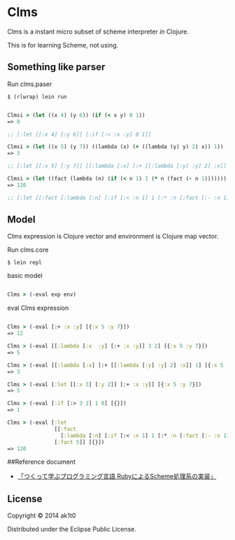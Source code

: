 # Clms

Clms is a instant micro subset of scheme interpreter *in* Clojure.

This is for learning Scheme, not using.

## Something like parser

Run clms.paser

    $ (rlwrap) lein run

```clojure

Clmsi > (let ((x 4) (y 6)) (if (< x y) 0 1))
=> 0

;; [:let [[:x 4] [:y 6]] [:if [:< :x :y] 0 1]]

Clmsi > (let ((x 5) (y 7)) ((lambda (x) (+ ((lambda (y) y) 2) x)) 1))
=> 3

;; [:let [[:x 5] [:y 7]] [[:lambda [:x] [:+ [[:lambda [:y] :y] 2] :x]] 1]]

Clmsi > (let ((fact (lambda (n) (if (< n 1) 1 (* n (fact (- n 1))))))) (fact 5))
=> 120

;; [:let [[:fact [:lambda [:n] [:if [:< :n 1] 1 [:* :n [:fact [:- :n 1]]]]]]] [:fact 5]]

```

## Model

Clms expression is Clojure vector and environment is Clojure map vector.

Run clms.core

    $ lein repl

basic model

```clojure

Clms > (-eval exp env)
```

eval Clms expression

```clojure

Clms > (-eval [:+ :x :y] [{:x 5 :y 7}])
=> 12

Clms > (-eval [[:lambda [:x  :y] [:+ :x :y]] 3 2] [{:x 5 :y 7}])
=> 5

Clms > (-eval [[:lambda [:x] [:+ [[:lambda [:y] :y] 2] :x]] 1] [{:x 5 :y 7}])
=> 3

Clms > (-eval [:let [[:x 3] [:y 2]] [:+ :x :y]] [{:x 5 :y 7}])
=> 5

Clms > (-eval [:if [:> 3 2] 1 0] [{}])
=> 1

Clms > (-eval [:let
               [[:fact
                 [:lambda [:n] [:if [:< :n 1] 1 [:* :n [:fact [:- :n 1]]]]]]]
               [:fact 5]] [{}])
=> 120
```


##Reference document
* [「つくって学ぶプログラミング言語 RubyによるScheme処理系の実装」](http://tatsu-zine.com/books/scheme-in-ruby)

## License

Copyright © 2014 ak1t0

Distributed under the Eclipse Public License.
